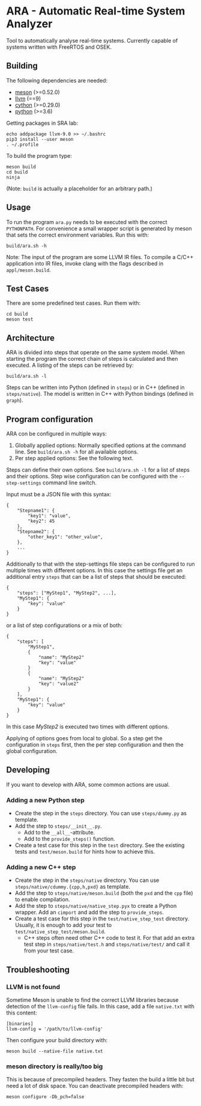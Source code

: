 ARA - Automatic Real-time System Analyzer
=========================================

Tool to automatically analyse real-time systems.
Currently capable of systems written with FreeRTOS and OSEK.

Building
--------

The following dependencies are needed:

- [meson](https://mesonbuild.com/) (>=0.52.0)
- [llvm](http://llvm.org/) (==9)
- [cython](https://cython.org/) (>=0.29.0)
- [python](https://www.python.org/) (>=3.6)

Getting packages in SRA lab:
```
echo addpackage llvm-9.0 >> ~/.bashrc
pip3 install --user meson
. ~/.profile
```


To build the program type:
```
meson build
cd build
ninja
```
(Note: `build` is actually a placeholder for an arbitrary path.)

Usage
-----

To run the program `ara.py` needs to be executed with the correct `PYTHONPATH`.
For convenience a small wrapper script is generated by meson that sets the correct environment variables. Run this with:
```
build/ara.sh -h
```

Note: The input of the program are some LLVM IR files. To compile a C/C++ application into IR files, invoke clang with the flags described in `appl/meson.build`.

Test Cases
----------

There are some predefined test cases. Run them with:
```
cd build
meson test
```

Architecture
------------

ARA is divided into steps that operate on the same system model. When starting the program the correct chain of steps is calculated and then executed. A listing of the steps can be retrieved by:
```
build/ara.sh -l
```
Steps can be written into Python (defined in `steps`) or in C++ (defined in `steps/native`).
The model is written in C++ with Python bindings (defined in `graph`).

Program configuration
---------------------

ARA con be configured in multiple ways:

1. Globally applied options: Normally specified options at the command line. See `build/ara.sh -h` for all available options.
2. Per step applied options: See the following text.

Steps can define their own options. See `build/ara.sh -l` for a list of steps and their options.
Step wise configuration can be configured with the `--step-settings` command line switch.

Input must be a JSON file with this syntax:
```
{
	"Stepname1": {
		"key1": "value",
		"key2": 45
	},
	"Stepname2": {
		"other_key1": "other_value",
	},
	...
}
```
Additionally to that with the step-settings file steps can be configured to run multiple times with different options. In this case the settings file get an additional entry `steps` that can be a list of steps that should be executed:
```
{
	"steps": ["MyStep1", "MyStep2", ...],
	"MyStep1": {
		"key": "value"
	}
}
```
or a list of step configurations or a mix of both:
```
{
	"steps": [
		"MyStep1",
		{
			"name": "MyStep2"
			"key": "value"
		}
		{
			"name": "MyStep2"
			"key": "value2"
		}
	],
	"MyStep1": {
		"key": "value"
	}
}
```
In this case *MyStep2* is executed two times with different options.

Applying of options goes from local to global. So a step get the configuration in `steps` first, then the per step configuration and then the global configuration.

Developing
----------
If you want to develop with ARA, some common actions are usual.

### Adding a new Python step

- Create the step in the `steps` directory. You can use `steps/dummy.py` as template.
- Add the step to `steps/__init__.py`.
  - Add to the `__all__`-attribute.
  - Add to the `provide_steps()` function.
- Create a test case for this step in the `test` directory. See the existing tests and `test/meson.build` for hints how to achieve this.

### Adding a new C++ step

- Create the step in the `steps/native` directory. You can use `steps/native/cdummy.{cpp,h,pxd}` as template.
- Add the step to `steps/native/meson.build` (both the `pxd` and the `cpp` file) to enable compilation.
- Add the step to `steps/native/native_step.pyx` to create a Python wrapper. Add an `cimport` and add the step to `provide_steps`.
- Create a test case for this step in the `test/native_step_test` directory. Usually, it is enough to add your test to `test/native_step_test/meson.build`.
  - C++ steps often need other C++ code to test it. For that add an extra test step in `steps/native/test.h` and `steps/native/test/` and call it from your test case.

Troubleshooting
---------------

### LLVM is not found
Sometime Meson is unable to find the correct LLVM libraries because detection of the `llvm-config` file fails.
In this case, add a file `native.txt` with this content:
```
[binaries]
llvm-config = '/path/to/llvm-config'
```
Then configure your build directory with:
```
meson build --native-file native.txt
```

### meson directory is really/too big
This is because of precompiled headers. They fasten the build a little bit but need a lot of disk space. You can deactivate precompiled headers with:
```
meson configure -Db_pch=false
```
